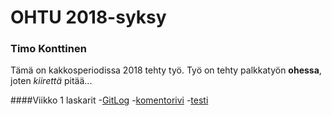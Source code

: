 # OHTU 2018-syksy
### Timo Konttinen
Tämä on kakkosperiodissa 2018 tehty työ.
Työ on tehty palkkatyön **ohessa**, joten *kiirettä* pitää...

####Viikko 1 laskarit
  -[GitLog](https://github.com/TimoKonttinen/ot-harjoitustyo/blob/master/laskarit/viikko1/gitlog.txt)
  -[komentorivi](https://github.com/TimoKonttinen/ot-harjoitustyo/blob/master/laskarit/viikko1/komentorivi.txt)
  -[testi](/laskarit/viikko1/komentorivi.txt)

